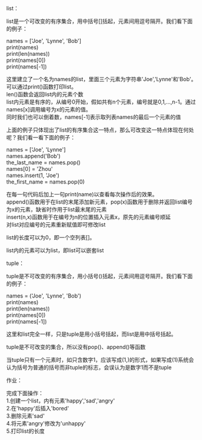 list：  

list是一个可改变的有序集合，用中括号[]括起，元素间用逗号隔开。我们看下面的例子：

names = ['Joe', 'Lynne', 'Bob']  
print(names)  
print(len(names))  
print(names[0])  
print(names[-1])

这里建立了一个名为names的list，里面三个元素为字符串'Joe','Lynne'和'Bob'。可以通过print()函数打印list。  
len()函数会返回list内的元素个数  
list内元素是有序的，从编号0开始，假如共有n个元素，编号就是0,1,...,n-1。通过names[x]调用编号为x的元素的值。  
同时我们也可以倒着数，names[-1]表示取列表names的最后一个元素的值

上面的例子只体现出了list的有序集合这一特点，那么可改变这一特点体现在何处呢？我们看一看下面的例子：

names = ['Joe', 'Lynne']  
names.append('Bob')  
the_last_name = names.pop()  
names[0] = 'Zhou'  
names.insert(1, 'Joe')  
the_first_name = names.pop(0)

在每一句代码后加上一句print(name)以查看每次操作后的效果。  
append()函数用于在list的末尾添加新元素，pop(x)函数用于删除并返回list编号为x的元素，缺省时作用于list最末尾的元素  
insert(n,x)函数用于在编号为n的位置插入元素x，原先的元素编号顺延  
对list对应编号的元素重新赋值即可修改list

list的长度可以为0，即一个空列表[]。

list内的元素可以为list，即list可以嵌套list

tuple：

tuple是不可改变的有序集合，用小括号()括起，元素间用逗号隔开。我们看下面的例子：

names = ('Joe', 'Lynne', 'Bob')  
print(names)  
print(len(names))  
print(names[0])  
print(names[-1])

这里和list完全一样，只是tuple是用小括号括起，而list是用中括号括起。

tuple是不可改变的集合，所以没有pop()、append()等函数

当tuple只有一个元素时，如只含数字1，应该写成(1,)的形式，如果写成(1)系统会认为括号为普通的括号而非tuple的标志，会误认为是数字1而不是tuple



作业：

完成下面操作：  
1.创建一个list，内有元素'happy','sad','angry'  
2.在'happy'后插入'bored'  
3.删除元素'sad'  
4.将元素'angry'修改为'unhappy'  
5.打印list的长度
